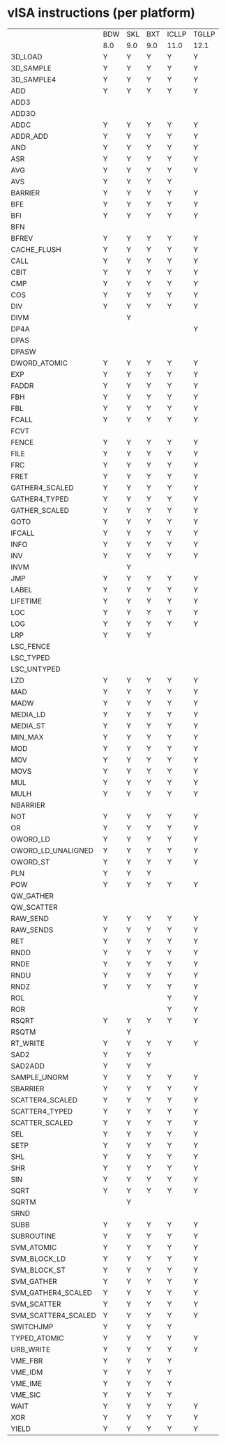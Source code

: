 <!---======================= begin_copyright_notice ============================

Copyright (C) 2020-2022 Intel Corporation

SPDX-License-Identifier: MIT

============================= end_copyright_notice ==========================-->

# vISA instructions (per platform)

| | | | | | |
| --- | --- | --- | --- | --- | --- |
|                    |BDW|SKL|BXT|ICLLP|TGLLP|
|                    |8.0|9.0|9.0|11.0 |12.1 |
|3D_LOAD             | Y | Y | Y | Y   | Y   |
|3D_SAMPLE           | Y | Y | Y | Y   | Y   |
|3D_SAMPLE4          | Y | Y | Y | Y   | Y   |
|ADD                 | Y | Y | Y | Y   | Y   |
|ADD3                |   |   |   |     |     |
|ADD3O               |   |   |   |     |     |
|ADDC                | Y | Y | Y | Y   | Y   |
|ADDR_ADD            | Y | Y | Y | Y   | Y   |
|AND                 | Y | Y | Y | Y   | Y   |
|ASR                 | Y | Y | Y | Y   | Y   |
|AVG                 | Y | Y | Y | Y   | Y   |
|AVS                 | Y | Y | Y | Y   |     |
|BARRIER             | Y | Y | Y | Y   | Y   |
|BFE                 | Y | Y | Y | Y   | Y   |
|BFI                 | Y | Y | Y | Y   | Y   |
|BFN                 |   |   |   |     |     |
|BFREV               | Y | Y | Y | Y   | Y   |
|CACHE_FLUSH         | Y | Y | Y | Y   | Y   |
|CALL                | Y | Y | Y | Y   | Y   |
|CBIT                | Y | Y | Y | Y   | Y   |
|CMP                 | Y | Y | Y | Y   | Y   |
|COS                 | Y | Y | Y | Y   | Y   |
|DIV                 | Y | Y | Y | Y   | Y   |
|DIVM                |   | Y |   |     |     |
|DP4A                |   |   |   |     | Y   |
|DPAS                |   |   |   |     |     |
|DPASW               |   |   |   |     |     |
|DWORD_ATOMIC        | Y | Y | Y | Y   | Y   |
|EXP                 | Y | Y | Y | Y   | Y   |
|FADDR               | Y | Y | Y | Y   | Y   |
|FBH                 | Y | Y | Y | Y   | Y   |
|FBL                 | Y | Y | Y | Y   | Y   |
|FCALL               | Y | Y | Y | Y   | Y   |
|FCVT                |   |   |   |     |     |
|FENCE               | Y | Y | Y | Y   | Y   |
|FILE                | Y | Y | Y | Y   | Y   |
|FRC                 | Y | Y | Y | Y   | Y   |
|FRET                | Y | Y | Y | Y   | Y   |
|GATHER4_SCALED      | Y | Y | Y | Y   | Y   |
|GATHER4_TYPED       | Y | Y | Y | Y   | Y   |
|GATHER_SCALED       | Y | Y | Y | Y   | Y   |
|GOTO                | Y | Y | Y | Y   | Y   |
|IFCALL              | Y | Y | Y | Y   | Y   |
|INFO                | Y | Y | Y | Y   | Y   |
|INV                 | Y | Y | Y | Y   | Y   |
|INVM                |   | Y |   |     |     |
|JMP                 | Y | Y | Y | Y   | Y   |
|LABEL               | Y | Y | Y | Y   | Y   |
|LIFETIME            | Y | Y | Y | Y   | Y   |
|LOC                 | Y | Y | Y | Y   | Y   |
|LOG                 | Y | Y | Y | Y   | Y   |
|LRP                 | Y | Y | Y |     |     |
|LSC_FENCE           |   |   |   |     |     |
|LSC_TYPED           |   |   |   |     |     |
|LSC_UNTYPED         |   |   |   |     |     |
|LZD                 | Y | Y | Y | Y   | Y   |
|MAD                 | Y | Y | Y | Y   | Y   |
|MADW                | Y | Y | Y | Y   | Y   |
|MEDIA_LD            | Y | Y | Y | Y   | Y   |
|MEDIA_ST            | Y | Y | Y | Y   | Y   |
|MIN_MAX             | Y | Y | Y | Y   | Y   |
|MOD                 | Y | Y | Y | Y   | Y   |
|MOV                 | Y | Y | Y | Y   | Y   |
|MOVS                | Y | Y | Y | Y   | Y   |
|MUL                 | Y | Y | Y | Y   | Y   |
|MULH                | Y | Y | Y | Y   | Y   |
|NBARRIER            |   |   |   |     |     |
|NOT                 | Y | Y | Y | Y   | Y   |
|OR                  | Y | Y | Y | Y   | Y   |
|OWORD_LD            | Y | Y | Y | Y   | Y   |
|OWORD_LD_UNALIGNED  | Y | Y | Y | Y   | Y   |
|OWORD_ST            | Y | Y | Y | Y   | Y   |
|PLN                 | Y | Y | Y |     |     |
|POW                 | Y | Y | Y | Y   | Y   |
|QW_GATHER           |   |   |   |     |     |
|QW_SCATTER          |   |   |   |     |     |
|RAW_SEND            | Y | Y | Y | Y   | Y   |
|RAW_SENDS           | Y | Y | Y | Y   | Y   |
|RET                 | Y | Y | Y | Y   | Y   |
|RNDD                | Y | Y | Y | Y   | Y   |
|RNDE                | Y | Y | Y | Y   | Y   |
|RNDU                | Y | Y | Y | Y   | Y   |
|RNDZ                | Y | Y | Y | Y   | Y   |
|ROL                 |   |   |   | Y   | Y   |
|ROR                 |   |   |   | Y   | Y   |
|RSQRT               | Y | Y | Y | Y   | Y   |
|RSQTM               |   | Y |   |     |     |
|RT_WRITE            | Y | Y | Y | Y   | Y   |
|SAD2                | Y | Y | Y |     |     |
|SAD2ADD             | Y | Y | Y |     |     |
|SAMPLE_UNORM        | Y | Y | Y | Y   | Y   |
|SBARRIER            | Y | Y | Y | Y   | Y   |
|SCATTER4_SCALED     | Y | Y | Y | Y   | Y   |
|SCATTER4_TYPED      | Y | Y | Y | Y   | Y   |
|SCATTER_SCALED      | Y | Y | Y | Y   | Y   |
|SEL                 | Y | Y | Y | Y   | Y   |
|SETP                | Y | Y | Y | Y   | Y   |
|SHL                 | Y | Y | Y | Y   | Y   |
|SHR                 | Y | Y | Y | Y   | Y   |
|SIN                 | Y | Y | Y | Y   | Y   |
|SQRT                | Y | Y | Y | Y   | Y   |
|SQRTM               |   | Y |   |     |     |
|SRND                |   |   |   |     |     |
|SUBB                | Y | Y | Y | Y   | Y   |
|SUBROUTINE          | Y | Y | Y | Y   | Y   |
|SVM_ATOMIC          | Y | Y | Y | Y   | Y   |
|SVM_BLOCK_LD        | Y | Y | Y | Y   | Y   |
|SVM_BLOCK_ST        | Y | Y | Y | Y   | Y   |
|SVM_GATHER          | Y | Y | Y | Y   | Y   |
|SVM_GATHER4_SCALED  | Y | Y | Y | Y   | Y   |
|SVM_SCATTER         | Y | Y | Y | Y   | Y   |
|SVM_SCATTER4_SCALED | Y | Y | Y | Y   | Y   |
|SWITCHJMP           | Y | Y | Y | Y   |     |
|TYPED_ATOMIC        | Y | Y | Y | Y   | Y   |
|URB_WRITE           | Y | Y | Y | Y   | Y   |
|VME_FBR             | Y | Y | Y | Y   |     |
|VME_IDM             | Y | Y | Y | Y   |     |
|VME_IME             | Y | Y | Y | Y   |     |
|VME_SIC             | Y | Y | Y | Y   |     |
|WAIT                | Y | Y | Y | Y   | Y   |
|XOR                 | Y | Y | Y | Y   | Y   |
|YIELD               | Y | Y | Y | Y   | Y   |
